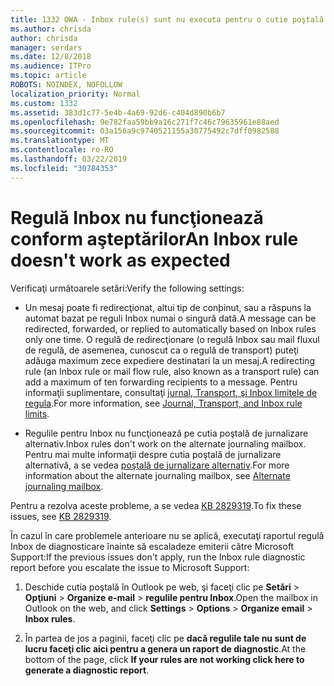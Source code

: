 ```yaml
---
title: 1332 OWA - Inbox rule(s) sunt nu executa pentru o cutie poştală
ms.author: chrisda
author: chrisda
manager: serdars
ms.date: 12/8/2018
ms.audience: ITPro
ms.topic: article
ROBOTS: NOINDEX, NOFOLLOW
localization_priority: Normal
ms.custom: 1332
ms.assetid: 383d1c77-5e4b-4a69-92d6-c404d890b6b7
ms.openlocfilehash: 9e782faa59bb9a16c271f7c46c79635961e88aed
ms.sourcegitcommit: 03a156a9c9740521155a30775492c7dff0982588
ms.translationtype: MT
ms.contentlocale: ro-RO
ms.lasthandoff: 03/22/2019
ms.locfileid: "30784353"
---
```

# <a name="an-inbox-rule-doesnt-work-as-expected"></a><span data-ttu-id="cddc5-102">Regulă Inbox nu funcţionează conform aşteptărilor</span><span class="sxs-lookup"><span data-stu-id="cddc5-102">An Inbox rule doesn't work as expected</span></span>

<span data-ttu-id="cddc5-103">Verificaţi următoarele setări:</span><span class="sxs-lookup"><span data-stu-id="cddc5-103">Verify the following settings:</span></span>
  
- <span data-ttu-id="cddc5-104">Un mesaj poate fi redirecţionat, altui tip de conþinut, sau a răspuns la automat bazat pe reguli Inbox numai o singură dată.</span><span class="sxs-lookup"><span data-stu-id="cddc5-104">A message can be redirected, forwarded, or replied to automatically based on Inbox rules only one time.</span></span> <span data-ttu-id="cddc5-105">O regulă de redirecţionare (o regulă Inbox sau mail fluxul de regulă, de asemenea, cunoscut ca o regulă de transport) puteţi adăuga maximum zece expediere destinatari la un mesaj.</span><span class="sxs-lookup"><span data-stu-id="cddc5-105">A redirecting rule (an Inbox rule or mail flow rule, also known as a transport rule) can add a maximum of ten forwarding recipients to a message.</span></span> <span data-ttu-id="cddc5-106">Pentru informaţii suplimentare, consultaţi [jurnal, Transport, şi Inbox limitele de regula](https://docs.microsoft.com/office365/servicedescriptions/exchange-online-service-description/exchange-online-limits).</span><span class="sxs-lookup"><span data-stu-id="cddc5-106">For more information, see [Journal, Transport, and Inbox rule limits](https://docs.microsoft.com/office365/servicedescriptions/exchange-online-service-description/exchange-online-limits).</span></span>
    
- <span data-ttu-id="cddc5-107">Regulile pentru Inbox nu funcţionează pe cutia poştală de jurnalizare alternativ.</span><span class="sxs-lookup"><span data-stu-id="cddc5-107">Inbox rules don't work on the alternate journaling mailbox.</span></span> <span data-ttu-id="cddc5-108">Pentru mai multe informaţii despre cutia poştală de jurnalizare alternativă, a se vedea [poştală de jurnalizare alternativ](https://docs.microsoft.com/Exchange/security-and-compliance/journaling/journaling#alternate-journaling-mailbox).</span><span class="sxs-lookup"><span data-stu-id="cddc5-108">For more information about the alternate journaling mailbox, see [Alternate journaling mailbox](https://docs.microsoft.com/Exchange/security-and-compliance/journaling/journaling#alternate-journaling-mailbox).</span></span>
    
<span data-ttu-id="cddc5-109">Pentru a rezolva aceste probleme, a se vedea [KB 2829319](https://support.microsoft.com/kb/2829319).</span><span class="sxs-lookup"><span data-stu-id="cddc5-109">To fix these issues, see [KB 2829319](https://support.microsoft.com/kb/2829319).</span></span>
  
<span data-ttu-id="cddc5-110">În cazul în care problemele anterioare nu se aplică, executaţi raportul regulă Inbox de diagnosticare înainte să escaladeze emiterii către Microsoft Support:</span><span class="sxs-lookup"><span data-stu-id="cddc5-110">If the previous issues don't apply, run the Inbox rule diagnostic report before you escalate the issue to Microsoft Support:</span></span>
  
1. <span data-ttu-id="cddc5-111">Deschide cutia poştală în Outlook pe web, şi faceţi clic pe **Setări** \> **Opţiuni** \> **Organize e-mail** \> **regulile pentru Inbox**.</span><span class="sxs-lookup"><span data-stu-id="cddc5-111">Open the mailbox in Outlook on the web, and click **Settings** \> **Options** \> **Organize email** \> **Inbox rules**.</span></span>
    
2. <span data-ttu-id="cddc5-112">În partea de jos a paginii, faceţi clic pe **dacă regulile tale nu sunt de lucru faceţi clic aici pentru a genera un raport de diagnostic**.</span><span class="sxs-lookup"><span data-stu-id="cddc5-112">At the bottom of the page, click **If your rules are not working click here to generate a diagnostic report**.</span></span>
    

